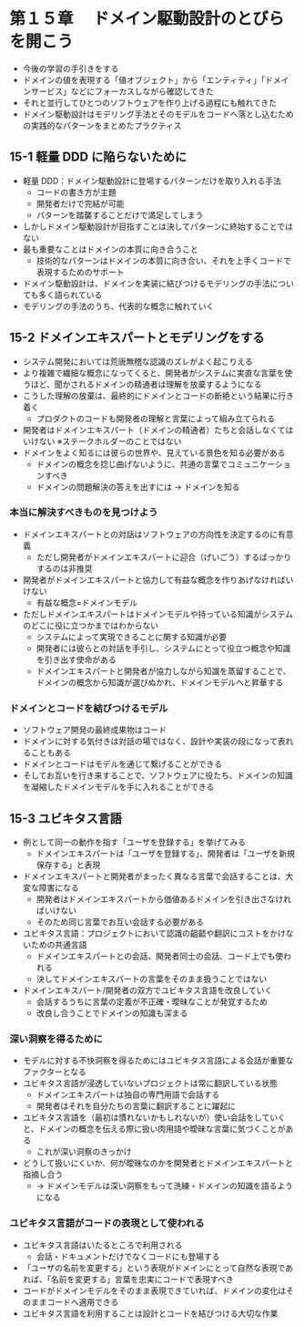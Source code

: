 # 第１５章　 ドメイン駆動設計のとびらを開こう

- 今後の学習の手引きをする
- ドメインの値を表現する「値オブジェクト」から「エンティティ」「ドメインサービス」などにフォーカスしながら確認してきた
- それと並行してひとつのソフトウェアを作り上げる過程にも触れてきた
- ドメイン駆動設計はモデリング手法とそのモデルをコードへ落とし込むための実践的なパターンをまとめたプラクティス

## 15-1 軽量 DDD に陥らないために

- 軽量 DDD：ドメイン駆動設計に登場するパターンだけを取り入れる手法
  - コードの書き方が主題
  - 開発者だけで完結が可能
  - パターンを踏襲することだけで満足してしまう
- しかしドメイン駆動設計が目指すことは決してパターンに終始することではない
- 最も重要なことはドメインの本質に向き合うこと
  - 技術的なパターンはドメインの本質に向き合い、それを上手くコードで表現するためのサポート
- ドメイン駆動設計は、ドメインを実装に結びつけるモデリングの手法についても多く語られている
- モデリングの手法のうち、代表的な概念に触れていく

## 15-2 ドメインエキスパートとモデリングをする

- システム開発においては荒唐無稽な認識のズレがよく起こりえる
- より複雑で繊細な概念になってくると、開発者がシステムに実直な言葉を使うほど、聞かされるドメインの精通者は理解を放棄するようになる
- こうした理解の放棄は、最終的にドメインとコードの断絶という結果に行き着く
  - プロダクトのコードも開発者の理解と言葉によって組み立てられる
- 開発者はドメインエキスパート（ドメインの精通者）たちと会話しなくてはいけない ※ステークホルダーのことではない
- ドメインをよく知るには彼らの世界や、見えている景色を知る必要がある
  - ドメインの概念を捻じ曲げないように、共通の言葉でコミュニケーションすべき
  - ドメインの問題解決の答えを出すには → ドメインを知る

### 本当に解決すべきものを見つけよう

- ドメインエキスパートとの対話はソフトウェアの方向性を決定するのに有意義
  - ただし開発者がドメインエキスパートに迎合（げいごう）するばっかりするのは非推奨
- 開発者がドメインエキスパートと協力して有益な概念を作りあげなければいけない
  - 有益な概念=ドメインモデル
- ただしドメインエキスパートはドメインモデルや持っている知識がシステムのどこに役に立つかまではわからない
  - システムによって実現できることに関する知識が必要
  - 開発者には彼らとの対話を手引し、システムにとって役立つ概念や知識を引き出す使命がある
  - ドメインエキスパートと開発者が協力しながら知識を蒸留することで、ドメインの概念から知識が選びぬかれ、ドメインモデルへと昇華する

### ドメインとコードを結びつけるモデル

- ソフトウェア開発の最終成果物はコード
- ドメインに対する気付きは対話の場ではなく、設計や実装の段になって表れることもある
- ドメインとコードはモデルを通じて繋げることができる
- そしてお互いを行き来することで、ソフトウェアに役たち、ドメインの知識を凝縮したドメインモデルを手に入れることができる

## 15-3 ユビキタス言語

- 例として同一の動作を指す「ユーザを登録する」を挙げてみる
  - ドメインエキスパートは「ユーザを登録する」、開発者は「ユーザを新規保存する」と表現
- ドメインエキスパートと開発者がまったく異なる言葉で会話することは、大変な障害になる
  - 開発者はドメインエキスパートから価値あるドメインを引き出さなければいけない
  - そのため同じ言葉でお互い会話する必要がある
- ユビキタス言語：プロジェクトにおいて認識の齟齬や翻訳にコストをかけないための共通言語
  - ドメインエキスパートとの会話、開発者同士の会話、コード上でも使われる
  - 決してドメインエキスパートの言葉をそのまま扱うことではない
- ドメインエキスパート/開発者の双方でユビキタス言語を改良していく
  - 会話するうちに言葉の定義が不正確・曖昧なことが発覚するため
  - 改良し合うことでドメインの知識も深まる

### 深い洞察を得るために

- モデルに対する不快洞察を得るためにはユビキタス言語による会話が重要なファクターとなる
- ユビキタス言語が浸透していないプロジェクトは常に翻訳している状態
  - ドメインエキスパートは独自の専門用語で会話する
  - 開発者はそれを自分たちの言葉に翻訳することに躍起に
- ユビキタス言語を（最初は慣れないかもしれないが）使い会話をしていくと、ドメインの概念を伝える際に扱い肉用語や曖昧な言葉に気づくことがある
  - これが深い洞察のきっかけ
- どうして扱いにくいか、何が曖昧なのかを開発者とドメインエキスパートと指摘し合う
  - → ドメインモデルは深い洞察をもって洗練・ドメインの知識を語るようになる

### ユビキタス言語がコードの表現として使われる

- ユビキタス言語はいたるところで利用される
  - 会話・ドキュメントだけでなくコードにも登場する
- 「ユーザの名前を変更する」という表現がドメインにとって自然な表現であれば、「名前を変更する」言葉を忠実にコードで表現すべき
- コードがドメインモデルをそのまま表現できていれば、ドメインの変化はそのままコードへ適用できる
- ユビキタス言語を利用することは設計とコードを結びつける大切な作業
